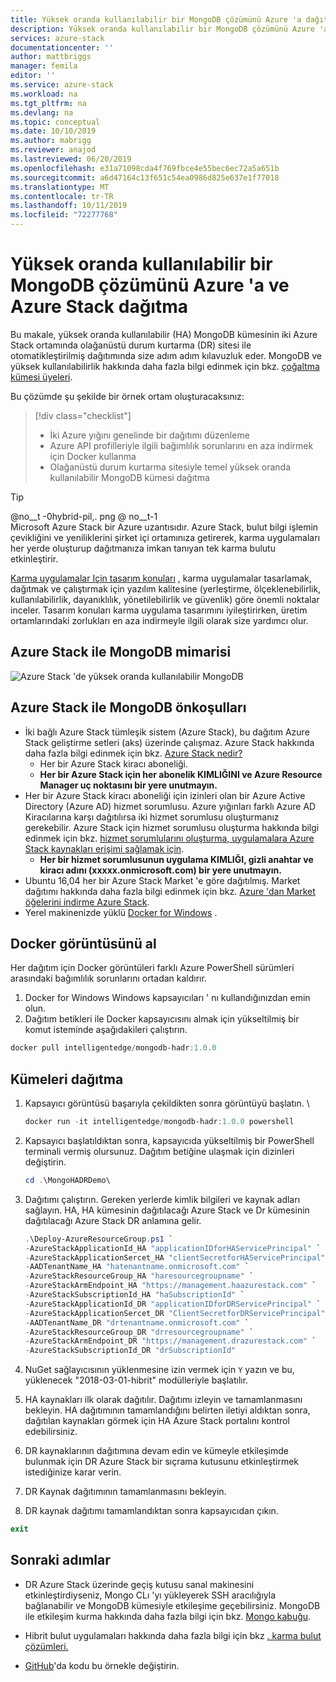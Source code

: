 ```yaml
---
title: Yüksek oranda kullanılabilir bir MongoDB çözümünü Azure 'a dağıtma ve Azure Stack | Microsoft Docs
description: Yüksek oranda kullanılabilir bir MongoDB çözümünü Azure 'a ve Azure Stack dağıtmayı öğrenin
services: azure-stack
documentationcenter: ''
author: mattbriggs
manager: femila
editor: ''
ms.service: azure-stack
ms.workload: na
ms.tgt_pltfrm: na
ms.devlang: na
ms.topic: conceptual
ms.date: 10/10/2019
ms.author: mabrigg
ms.reviewer: anajod
ms.lastreviewed: 06/20/2019
ms.openlocfilehash: e31a71098cda4f769fbce4e55bec6ec72a5a651b
ms.sourcegitcommit: a6d47164c13f651c54ea0986d825e637e1f77018
ms.translationtype: MT
ms.contentlocale: tr-TR
ms.lasthandoff: 10/11/2019
ms.locfileid: "72277768"
---
```

# <a name="deploy-a-highly-available-mongodb-solution-to-azure-and-azure-stack"></a>Yüksek oranda kullanılabilir bir MongoDB çözümünü Azure 'a ve Azure Stack dağıtma

Bu makale, yüksek oranda kullanılabilir (HA) MongoDB kümesinin iki Azure Stack ortamında olağanüstü durum kurtarma (DR) sitesi ile otomatikleştirilmiş dağıtımında size adım adım kılavuzluk eder. MongoDB ve yüksek kullanılabilirlik hakkında daha fazla bilgi edinmek için bkz. [çoğaltma kümesi üyeleri](https://docs.mongodb.com/manual/core/replica-set-members/).

Bu çözümde şu şekilde bir örnek ortam oluşturacaksınız:

> [!div class="checklist"]
> - İki Azure yığını genelinde bir dağıtımı düzenleme
> - Azure API profilleriyle ilgili bağımlılık sorunlarını en aza indirmek için Docker kullanma
> - Olağanüstü durum kurtarma sitesiyle temel yüksek oranda kullanılabilir MongoDB kümesi dağıtma


> [!Tip]  
> @no__t -0hybrid-pil,. png @ no__t-1  
> Microsoft Azure Stack bir Azure uzantısıdır. Azure Stack, bulut bilgi işlemin çevikliğini ve yeniliklerini şirket içi ortamınıza getirerek, karma uygulamaları her yerde oluşturup dağıtmanıza imkan tanıyan tek karma bulutu etkinleştirir.  
> 
> [Karma uygulamalar Için tasarım konuları](azure-stack-edge-pattern-overview.md) , karma uygulamalar tasarlamak, dağıtmak ve çalıştırmak için yazılım kalitesine (yerleştirme, ölçeklenebilirlik, kullanılabilirlik, dayanıklılık, yönetilebilirlik ve güvenlik) göre önemli noktalar inceler. Tasarım konuları karma uygulama tasarımını iyileştirirken, üretim ortamlarındaki zorlukları en aza indirmeyle ilgili olarak size yardımcı olur.



## <a name="architecture-for-mongodb-with-azure-stack"></a>Azure Stack ile MongoDB mimarisi

![Azure Stack 'de yüksek oranda kullanılabilir MongoDB](media/azure-stack-solution-mongdb-ha/image1.png)

## <a name="prerequisites-for-mongodb-with-azure-stack"></a>Azure Stack ile MongoDB önkoşulları

  - İki bağlı Azure Stack tümleşik sistem (Azure Stack), bu dağıtım Azure Stack geliştirme setleri (aks) üzerinde çalışmaz. Azure Stack hakkında daha fazla bilgi edinmek için bkz. [Azure Stack nedir?](https://azure.microsoft.com/overview/azure-stack/)
      - Her bir Azure Stack kiracı aboneliği.    
      - **Her bir Azure Stack için her abonelik KIMLIĞINI ve Azure Resource Manager uç noktasını bir yere unutmayın.**
  - Her bir Azure Stack kiracı aboneliği için izinleri olan bir Azure Active Directory (Azure AD) hizmet sorumlusu. Azure yığınları farklı Azure AD Kiracılarına karşı dağıtılırsa iki hizmet sorumlusu oluşturmanız gerekebilir. Azure Stack için hizmet sorumlusu oluşturma hakkında bilgi edinmek için bkz. [hizmet sorumlularını oluşturma, uygulamalara Azure Stack kaynakları erişimi sağlamak için](https://docs.microsoft.com/azure-stack/user/azure-stack-create-service-principals).    
      - **Her bir hizmet sorumlusunun uygulama KIMLIĞI, gizli anahtar ve kiracı adını (xxxxx.onmicrosoft.com) bir yere unutmayın.**
  - Ubuntu 16,04 her bir Azure Stack Market 'e göre dağıtılmış. Market dağıtımı hakkında daha fazla bilgi edinmek için bkz. [Azure 'dan Market öğelerini indirme Azure Stack](https://docs.microsoft.com/azure-stack/operator/azure-stack-download-azure-marketplace-item).
  - Yerel makinenizde yüklü [Docker for Windows](https://docs.docker.com/docker-for-windows/) .

## <a name="get-the-docker-image"></a>Docker görüntüsünü al

Her dağıtım için Docker görüntüleri farklı Azure PowerShell sürümleri arasındaki bağımlılık sorunlarını ortadan kaldırır.
1.  Docker for Windows Windows kapsayıcıları ' nı kullandığınızdan emin olun.
2.  Dağıtım betikleri ile Docker kapsayıcısını almak için yükseltilmiş bir komut isteminde aşağıdakileri çalıştırın.
```powershell  
docker pull intelligentedge/mongodb-hadr:1.0.0
```

## <a name="deploy-the-clusters"></a>Kümeleri dağıtma

1.  Kapsayıcı görüntüsü başarıyla çekildikten sonra görüntüyü başlatın. \

    ```powershell  
    docker run -it intelligentedge/mongodb-hadr:1.0.0 powershell
    ```

2.  Kapsayıcı başlatıldıktan sonra, kapsayıcıda yükseltilmiş bir PowerShell terminali vermiş olursunuz. Dağıtım betiğine ulaşmak için dizinleri değiştirin.

    ```powershell  
    cd .\MongoHADRDemo\
    ```

3.  Dağıtımı çalıştırın. Gereken yerlerde kimlik bilgileri ve kaynak adları sağlayın. HA, HA kümesinin dağıtılacağı Azure Stack ve Dr kümesinin dağıtılacağı Azure Stack DR anlamına gelir.

    ```powershell
    .\Deploy-AzureResourceGroup.ps1 `
    -AzureStackApplicationId_HA "applicationIDforHAServicePrincipal" `
    -AzureStackApplicationSercet_HA "clientSecretforHAServicePrincipal" `
    -AADTenantName_HA "hatenantname.onmicrosoft.com" `
    -AzureStackResourceGroup_HA "haresourcegroupname" `
    -AzureStackArmEndpoint_HA "https://management.haazurestack.com" `
    -AzureStackSubscriptionId_HA "haSubscriptionId" `
    -AzureStackApplicationId_DR "applicationIDforDRServicePrincipal" `
    -AzureStackApplicationSercet_DR "ClientSecretforDRServicePrincipal" `
    -AADTenantName_DR "drtenantname.onmicrosoft.com" `
    -AzureStackResourceGroup_DR "drresourcegroupname" `
    -AzureStackArmEndpoint_DR "https://management.drazurestack.com" `
    -AzureStackSubscriptionId_DR "drSubscriptionId"
    ```

4.  NuGet sağlayıcısının yüklenmesine izin vermek için `Y` yazın ve bu, yüklenecek "2018-03-01-hibrit" modülleriyle başlatılır.

5.  HA kaynakları ilk olarak dağıtılır. Dağıtımı izleyin ve tamamlanmasını bekleyin. HA dağıtımının tamamlandığını belirten iletiyi aldıktan sonra, dağıtılan kaynakları görmek için HA Azure Stack portalını kontrol edebilirsiniz. 

6.  DR kaynaklarının dağıtımına devam edin ve kümeyle etkileşimde bulunmak için DR Azure Stack bir sıçrama kutusunu etkinleştirmek istediğinize karar verin.

7.  DR Kaynak dağıtımının tamamlanmasını bekleyin.

8.  DR kaynak dağıtımı tamamlandıktan sonra kapsayıcıdan çıkın.

  ```powershell
  exit
  ```

## <a name="next-steps"></a>Sonraki adımlar

  - DR Azure Stack üzerinde geçiş kutusu sanal makinesini etkinleştirdiyseniz, Mongo CLı 'yı yükleyerek SSH aracılığıyla bağlanabilir ve MongoDB kümesiyle etkileşime geçebilirsiniz. MongoDB ile etkileşim kurma hakkında daha fazla bilgi için bkz. [Mongo kabuğu](https://docs.mongodb.com/manual/mongo/).

  - Hibrit bulut uygulamaları hakkında daha fazla bilgi için bkz [. karma bulut çözümleri.](https://aka.ms/azsdevtutorials)

  - [GitHub](https://github.com/Azure-Samples/azure-intelligent-edge-patterns)'da kodu bu örnekle değiştirin.

